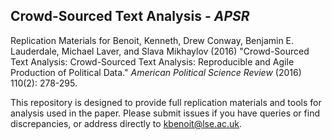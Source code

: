 ## Crowd-Sourced Text Analysis - *APSR*

Replication Materials for Benoit, Kenneth, Drew Conway, Benjamin E. Lauderdale, Michael Laver, and
Slava Mikhaylov (2016) "Crowd-Sourced Text Analysis: Crowd-Sourced Text Analysis: Reproducible and Agile Production of Political Data." *American Political Science Review* (2016) 110(2): 278-295.

This repository is designed to provide full replication materials and tools for analysis used in the paper.  Please submit issues if you have queries or find discrepancies, or address directly to kbenoit@lse.ac.uk.


